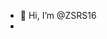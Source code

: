 - 👋 Hi, I’m @ZSRS16
-

<!---
ZSRS16/ZSRS16 is a ✨ special ✨ repository because its `README.md` (this file) appears on your GitHub profile.
You can click the Preview link to take a look at your changes.
--->
